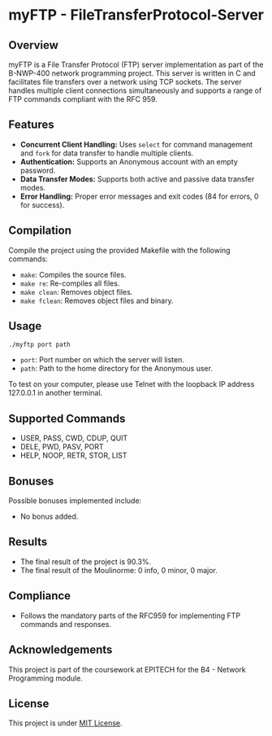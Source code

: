 
# myFTP - FileTransferProtocol-Server

## Overview
myFTP is a File Transfer Protocol (FTP) server implementation as part of the B-NWP-400 network programming project. This server is written in C and facilitates file transfers over a network using TCP sockets. The server handles multiple client connections simultaneously and supports a range of FTP commands compliant with the RFC 959.

## Features
- **Concurrent Client Handling:** Uses `select` for command management and `fork` for data transfer to handle multiple clients.
- **Authentication:** Supports an Anonymous account with an empty password.
- **Data Transfer Modes:** Supports both active and passive data transfer modes.
- **Error Handling:** Proper error messages and exit codes (84 for errors, 0 for success).

## Compilation
Compile the project using the provided Makefile with the following commands:
- `make`: Compiles the source files.
- `make re`: Re-compiles all files.
- `make clean`: Removes object files.
- `make fclean`: Removes object files and binary.

## Usage
```
./myftp port path
```
- `port`: Port number on which the server will listen.
- `path`: Path to the home directory for the Anonymous user.

To test on your computer, please use Telnet with the loopback IP address 127.0.0.1 in another terminal.

## Supported Commands
- USER, PASS, CWD, CDUP, QUIT
- DELE, PWD, PASV, PORT
- HELP, NOOP, RETR, STOR, LIST

## Bonuses
Possible bonuses implemented include:
- No bonus added.

## Results
- The final result of the project is 90.3%.
- The final result of the Moulinorme: 0 info, 0 minor, 0 major.

## Compliance
- Follows the mandatory parts of the RFC959 for implementing FTP commands and responses.

## Acknowledgements
This project is part of the coursework at EPITECH for the B4 - Network Programming module.

## License
This project is under [MIT License](https://github.com/Fohz67/FileTransferProtocol-Server/main/LICENSE).
